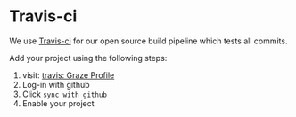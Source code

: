 # Travis-ci

We use [Travis-ci][travis] for our open source build pipeline which tests all commits.

Add your project using the following steps:

1. visit: [travis: Graze Profile][travis-profile]
1. Log-in with github
1. Click `sync with github`
1. Enable your project

[travis]: https://travis-ci.org/graze/
[travis-profile]: https://travis-ci.org/profile/graze
